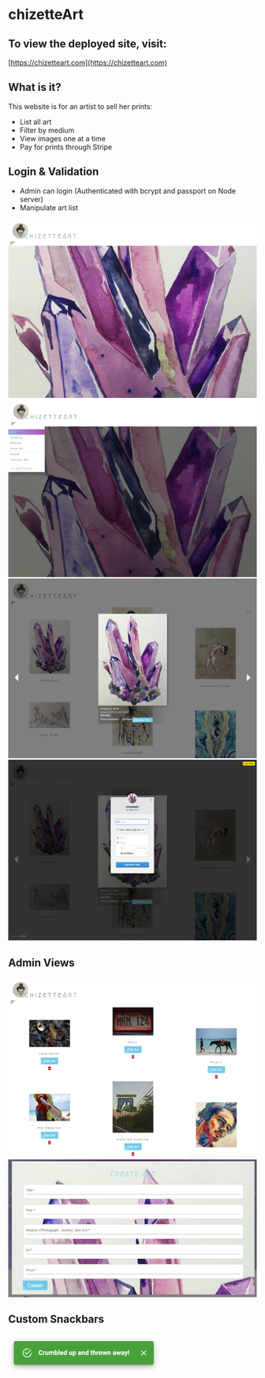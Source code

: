# chizetteArt

## To view the deployed site, visit:

[https://chizetteart.com](https://chizetteart.com)

## What is it?

This website is for an artist to sell her prints:

* List all art
* Filter by medium
* View images one at a time
* Pay for prints through Stripe

## Login & Validation
* Admin can login (Authenticated with bcrypt and passport on Node server)
* Manipulate art list

![Home Page](./readmeImages/home.png)
![Filter](./readmeImages/filter.png)
![Single View](./readmeImages/singleView.png)
![Stripe](./readmeImages/stripe.png)

## Admin Views

![Admin Control](./readmeImages/adminControl.png)
![Admin Modal](./readmeImages/adminModal.png)

## Custom Snackbars
![Admin Snackbar](./readmeImages/adminSnackbar.png)


